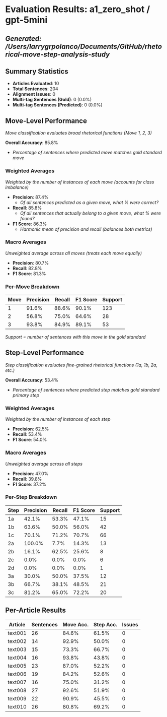 # Evaluation Results: a1_zero_shot / gpt-5mini
*Generated: /Users/larrygrpolanco/Documents/GitHub/rhetorical-move-step-analysis-study*
---
## Summary Statistics
- **Articles Evaluated**: 10
- **Total Sentences**: 204
- **Alignment Issues**: 0
- **Multi-tag Sentences (Gold)**: 0 (0.0%)
- **Multi-tag Sentences (Predicted)**: 0 (0.0%)

## Move-Level Performance
*Move classification evaluates broad rhetorical functions (Move 1, 2, 3)*

**Overall Accuracy**: 85.8%
- *Percentage of sentences where predicted move matches gold standard move*

### Weighted Averages
*Weighted by the number of instances of each move (accounts for class imbalance)*

- **Precision**: 87.4%
  - *Of all sentences predicted as a given move, what % were correct?*
- **Recall**: 85.8%
  - *Of all sentences that actually belong to a given move, what % were found?*
- **F1 Score**: 86.3%
  - *Harmonic mean of precision and recall (balances both metrics)*

### Macro Averages
*Unweighted average across all moves (treats each move equally)*

- **Precision**: 80.7%
- **Recall**: 82.8%
- **F1 Score**: 81.3%

### Per-Move Breakdown

| Move | Precision | Recall | F1 Score | Support |
|------|-----------|--------|----------|----------|
| 1 | 91.6% | 88.6% | 90.1% | 123 |
| 2 | 56.8% | 75.0% | 64.6% | 28 |
| 3 | 93.8% | 84.9% | 89.1% | 53 |

*Support = number of sentences with this move in the gold standard*

## Step-Level Performance
*Step classification evaluates fine-grained rhetorical functions (1a, 1b, 2a, etc.)*

**Overall Accuracy**: 53.4%
- *Percentage of sentences where predicted step matches gold standard primary step*

### Weighted Averages
*Weighted by the number of instances of each step*

- **Precision**: 62.5%
- **Recall**: 53.4%
- **F1 Score**: 54.0%

### Macro Averages
*Unweighted average across all steps*

- **Precision**: 47.0%
- **Recall**: 39.8%
- **F1 Score**: 37.2%

### Per-Step Breakdown

| Step | Precision | Recall | F1 Score | Support |
|------|-----------|--------|----------|----------|
| 1a | 42.1% | 53.3% | 47.1% | 15 |
| 1b | 63.6% | 50.0% | 56.0% | 42 |
| 1c | 70.1% | 71.2% | 70.7% | 66 |
| 2a | 100.0% | 7.7% | 14.3% | 13 |
| 2b | 16.1% | 62.5% | 25.6% | 8 |
| 2c | 0.0% | 0.0% | 0.0% | 6 |
| 2d | 0.0% | 0.0% | 0.0% | 1 |
| 3a | 30.0% | 50.0% | 37.5% | 12 |
| 3b | 66.7% | 38.1% | 48.5% | 21 |
| 3c | 81.2% | 65.0% | 72.2% | 20 |

## Per-Article Results

| Article | Sentences | Move Acc. | Step Acc. | Issues |
|---------|-----------|-----------|-----------|--------|
| text001 | 26 | 84.6% | 61.5% | 0 |
| text002 | 14 | 92.9% | 50.0% | 0 |
| text003 | 15 | 73.3% | 66.7% | 0 |
| text004 | 16 | 93.8% | 43.8% | 0 |
| text005 | 23 | 87.0% | 52.2% | 0 |
| text006 | 19 | 84.2% | 52.6% | 0 |
| text007 | 16 | 75.0% | 31.2% | 0 |
| text008 | 27 | 92.6% | 51.9% | 0 |
| text009 | 22 | 90.9% | 45.5% | 0 |
| text010 | 26 | 80.8% | 69.2% | 0 |

